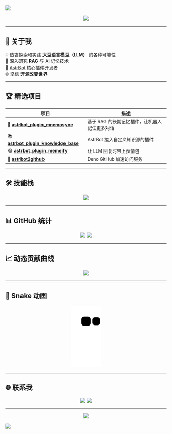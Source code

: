 <img src="https://capsule-render.vercel.app/api?type=waving&color=0:00c6ff,100:0072ff&height=180&text=Hi%20there,%20I'm%20lxfight%20👋&fontSize=40&fontAlignY=35&animation=twinkling" />

<p align="center">
  <img src="https://readme-typing-svg.demolab.com?font=Fira+Code&size=22&pause=1000&color=36BCF7&center=true&vCenter=true&width=600&lines=Full+Stack+Developer;Open+Source+Contributor;AI+%26+RAG+Research;Code+Sharing+Advocate" />
</p>

---

## 🚀 关于我
💡 热衷探索和实践 **大型语言模型（LLM）** 的各种可能性  
🧠 深入研究 **RAG** 与 AI 记忆技术  
🤖 [AstrBot](https://github.com/AstrBotDevs/AstrBot) 核心插件开发者  
🌐 坚信 **开源改变世界**  

---

## 🏆 精选项目
| 项目 | 描述 |
|------|------|
| 🧠 [**astrbot_plugin_mnemosyne**](https://github.com/lxfight/astrbot_plugin_mnemosyne) | 基于 RAG 的长期记忆插件，让机器人记住更多对话 |
| 📚 [**astrbot_plugin_knowledge_base**](https://github.com/lxfight/astrbot_plugin_knowledge_base) | AstrBot 接入自定义知识源的插件 |
| 😂 [**astrbot_plugin_memeify**](https://github.com/lxfight/astrbot_plugin_memeify) | 让 LLM 回复时带上表情包 |
| 🚀 [**astrbot2github**](https://github.com/lxfight/astrbot2github) | Deno GitHub 加速访问服务 |

---

## 🛠 技能栈
<p align="center">
  <img src="https://skillicons.dev/icons?i=python,ts,html,css,nodejs,svelte,git,github,docker,linux&perline=8" />
</p>

---

## 📊 GitHub 统计
<p align="center">
  <img src="https://github-readme-stats.vercel.app/api?username=lxfight&show_icons=true&theme=tokyonight&hide_border=true" height="170"/>
  <img src="https://github-readme-stats.vercel.app/api/top-langs/?username=lxfight&layout=compact&langs_count=8&theme=tokyonight&hide_border=true" height="170"/>
</p>

---

## 📈 动态贡献曲线
<p align="center">
  <img src="https://github-readme-activity-graph.vercel.app/graph?username=lxfight&theme=tokyo-night&hide_border=true&area=true" />
</p>

---

## 🐍 Snake 动画
<p align="center">
  <img src="https://github.com/lxfight/lxfight/blob/output/github-contribution-grid-snake.svg" />
</p>

---

## 🌐 联系我
<p align="center">
  <a href="https://github.com/lxfight"><img src="https://img.shields.io/badge/GitHub-lxfight-181717?style=for-the-badge&logo=github" /></a>
  <a href="mailto:your-email@example.com"><img src="https://img.shields.io/badge/Email-Contact%20Me-D14836?style=for-the-badge&logo=gmail&logoColor=white" /></a>
</p>

---

<p align="center">
  <img src="https://komarev.com/ghpvc/?username=lxfight&color=blue&style=flat-square" /> 
</p>

<img src="https://capsule-render.vercel.app/api?type=waving&color=0:00c6ff,100:0072ff&height=120&section=footer" />
